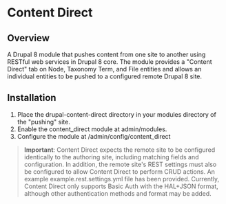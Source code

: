 Content Direct
============
Overview
------------
A Drupal 8 module that pushes content from one site to another using RESTful 
web services in Drupal 8 core. The module provides a "Content Direct" tab on Node, Taxonomy Term, and File entities and 
allows an individual entities to be pushed to a configured remote Drupal 8 site.

Installation
-----------
1. Place the drupal-content-direct directory in your modules directory of the "pushing" site.
2. Enable the content_direct module at admin/modules.
3. Configure the module at /admin/config/content_direct

> **Important**: Content Direct expects the remote site to be configured identically to the authoring site, including
matching fields and configuration. In addition, the remote site's REST settings must also be configured to allow 
Content Direct to perform CRUD actions. An example example.rest.settings.yml file has been provided. Currently, 
Content Direct only supports Basic Auth with the HAL+JSON format, although other authentication methods and format
may be added.


